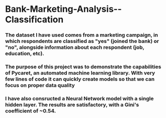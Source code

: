 # Bank-Marketing-Analysis--Classification

### The dataset I have used comes from a marketing campaign, in which respondents are classified as "yes" (joined the bank) or "no", alongside information about each respondent (job, education, etc).
### The purpose of this project was to demonstrate the capabilities of Pycaret, an automated machine learning library. With very few lines of code it can quickly create models so that we can focus on proper data quality
### I have also consructed a Neural Network model with a single hidden layer. The results are satisfactory, with a Gini's coefficient of ~0.54.
